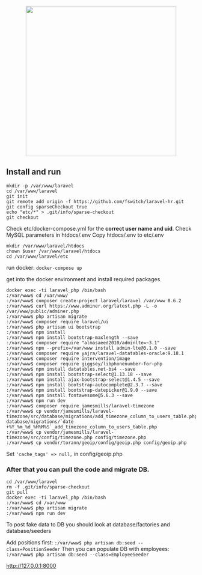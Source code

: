 <p align="center"><a href="https://laravel.com" target="_blank"><img src="https://raw.githubusercontent.com/laravel/art/master/logo-lockup/5%20SVG/2%20CMYK/1%20Full%20Color/laravel-logolockup-cmyk-red.svg" width="400"></a></p>

## Install and run

```
mkdir -p /var/www/laravel
cd /var/www/laravel
git init
git remote add origin -f https://github.com/fswitch/laravel-hr.git
git config sparseCheckout true
echo "etc/*" > .git/info/sparse-checkout
git checkout
```

Check etc/docker-compose.yml for the **correct user name and uid**.
Check MySQL parameters in htdocs/.env
Copy htdocs/.env to etc/.env

```
mkdir /var/www/laravel/htdocs
chown $user /var/www/laravel/htdocs
cd /var/www/laravel/etc
```

run docker: `docker-compose up`

get into the docker environment and install required packages

```
docker exec -ti laravel_php /bin/bash
:/var/www$ cd /var/www/
:/var/www$ composer create-project laravel/laravel /var/www 8.6.2
:/var/www$ curl https://www.adminer.org/latest.php -L -o /var/www/public/adminer.php
:/var/www$ php artisan migrate
:/var/www$ composer require laravel/ui
:/var/www$ php artisan ui bootstrap
:/var/www$ npm install
:/var/www$ npm install bootstrap-maxlength --save
:/var/www$ composer require "almasaeed2010/adminlte=~3.1"
:/var/www$ npm --prefix=/var/www install admin-lte@3.1.0 --save
:/var/www$ composer require yajra/laravel-datatables-oracle:9.18.1
:/var/www$ composer require intervention/image
:/var/www$ composer require giggsey/libphonenumber-for-php
:/var/www$ npm install datatables.net-bs4 --save
:/var/www$ npm install bootstrap-select@1.13.18 --save
:/var/www$ npm install ajax-bootstrap-select@1.4.5 --save
:/var/www$ npm install bootstrap-autocomplete@2.3.7 --save
:/var/www$ npm install bootstrap-datepicker@1.9.0 --save
:/var/www$ npm install fontawesome@5.6.3 --save
:/var/www$ npm run dev
:/var/www$ composer require jamesmills/laravel-timezone
:/var/www$ cp vendor/jamesmills/laravel-timezone/src/database/migrations/add_timezone_column_to_users_table.php.stub database/migrations/`date +%Y_%m_%d_%H%M%S`_add_timezone_column_to_users_table.php
:/var/www$ cp vendor/jamesmills/laravel-timezone/src/config/timezone.php config/timezone.php
:/var/www$ cp vendor/torann/geoip/config/geoip.php config/geoip.php
```

Set `'cache_tags' => null,` in config/geoip.php

### After that you can pull the code and migrate DB.

```
cd /var/www/laravel
rm -f .git/info/sparse-checkout
git pull
docker exec -ti laravel_php /bin/bash
:/var/www$ cd /var/www
:/var/www$ php artisan migrate
:/var/www$ npm run dev
```

To post fake data to DB you should look at database/factories and database/seeders

Add positions first: `:/var/www$ php artisan db:seed --class=PositionSeeder`
Then you can populate DB with employees: `:/var/www$ php artisan db:seed --class=EmployeeSeeder`

http://127.0.0.1:8000
